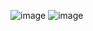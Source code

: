 ![image](https://github.com/ZhumabekovAlim/Golang_ass1/assets/145676784/ab60f53b-9725-41ea-b864-e969888988d7)
![image](https://github.com/ZhumabekovAlim/Golang_ass1/assets/145676784/d55a0403-4be8-497a-b348-e763d4e1f8e2)
